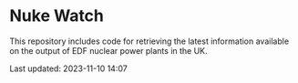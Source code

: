 # Nuke Watch

This repository includes code for retrieving the latest information available on the output of EDF nuclear power plants in the UK.

Last updated: 2023-11-10 14:07